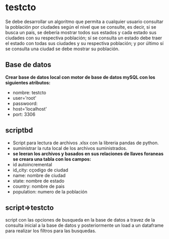 # testcto
Se debe desarrollar un algoritmo que permita a cualquier usuario consultar la población por ciudades según el nivel que se consulte, es decir, si se busca un país, se debería mostrar todos sus estados y cada estado sus ciudades con su respectiva población; sí se consulta un estado debe traer el estado con todas sus ciudades y su respectiva población; y por último sí se consulta una ciudad se debe mostrar su población.

## Base de datos 
**Crear base de datos local con motor de base de datos mySQL con los siguientes atributos:**
- nombre: testcto
- user='root'
- passwoord:
- host='localhost'
- port: 3306


## scriptbd
- Script para lectura de archivos .xlsx con la libreria pandas de python.
- suministrar la ruta local de los archivos suministrados.
- **se leeran los archivos y basados en sus relaciones de llaves foraneas se creara una tabla con los campos:**
- id autoincremental
- id_city: cçodigo de ciudad
- name: nombre de ciudad
- state: nombre de estado
- country: nombre de pais
- population: numero de la población

## script=>testcto
script con las opciones de busqueda en la base de datos a travez de la consulta inicial a la base de datos y posteriormente un load a un dataframe para realizar los filtros para las busquedas.



